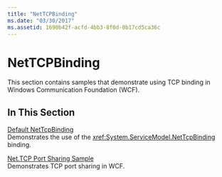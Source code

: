 ```yaml
---
title: "NetTCPBinding"
ms.date: "03/30/2017"
ms.assetid: 1690b42f-acfd-4bb3-8f0d-0b17cd5ca36c
---
```

# NetTCPBinding
This section contains samples that demonstrate using TCP binding in Windows Communication Foundation (WCF).  
  
## In This Section  
 [Default NetTcpBinding](default-nettcpbinding.md)  
 Demonstrates the use of the <xref:System.ServiceModel.NetTcpBinding> binding.  
  
 [Net.TCP Port Sharing Sample](net-tcp-port-sharing-sample.md)  
 Demonstrates TCP port sharing in WCF.
